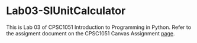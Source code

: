 # Lab03-SIUnitCalculator
This is Lab 03 of CPSC1051 Introduction to Programming in Python. 
Refer to the assigment document on the CPSC1051 Canvas Assignment [page](https://clemson.instructure.com/courses/204183/assignments/1639841).



